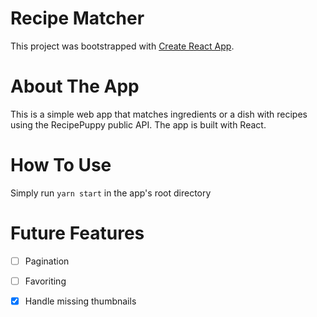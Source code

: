 # Recipe Matcher

This project was bootstrapped with [Create React App](https://github.com/facebook/create-react-app).

# About The App

This is a simple web app that matches ingredients or a dish with recipes using the RecipePuppy public API. The app is built with React.

# How To Use

Simply run `yarn start` in the app's root directory 
  
# Future Features

- [ ] Pagination
- [ ] Favoriting 
- [x] Handle missing thumbnails

 
